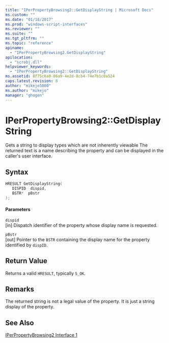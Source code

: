 ```yaml
---
title: "IPerPropertyBrowsing2::GetDisplayString | Microsoft Docs"
ms.custom: ""
ms.date: "01/18/2017"
ms.prod: "windows-script-interfaces"
ms.reviewer: ""
ms.suite: ""
ms.tgt_pltfrm: ""
ms.topic: "reference"
apiname: 
  - "IPerPropertyBrowsing2.GetDisplayString"
apilocation: 
  - "scrobj.dll"
helpviewer_keywords: 
  - "IPerPropertyBrowsing2::GetDisplayString"
ms.assetid: 8f75c6a9-86a9-4e2d-8cb4-74e7b1c0a524
caps.latest.revision: 8
author: "mikejo5000"
ms.author: "mikejo"
manager: "ghogen"
---
```

# IPerPropertyBrowsing2::GetDisplayString
Gets a string to display types which are not inherently viewable The returned text is a name describing the property and can be displayed in the caller's user interface.  
  
## Syntax  
  
```cpp
HRESULT GetDisplayString(  
   DISPID  dispid,  
   BSTR*  pBstr  
);  
```  
  
#### Parameters  
 `dispid`  
 [in] Dispatch identifier of the property whose display name is requested.  
  
 `pBstr`  
 [out] Pointer to the `BSTR` containing the display name for the property identified by `dispID`.  
  
## Return Value  
 Returns a valid `HRESULT`, typically `S_OK`.  
  
## Remarks  
 The returned string is not a legal value of the property. It is just a string display of the property.  
  
## See Also  
 [IPerPropertyBrowsing2 Interface 1](../../winscript/reference/iperpropertybrowsing2-interface-1.md)
